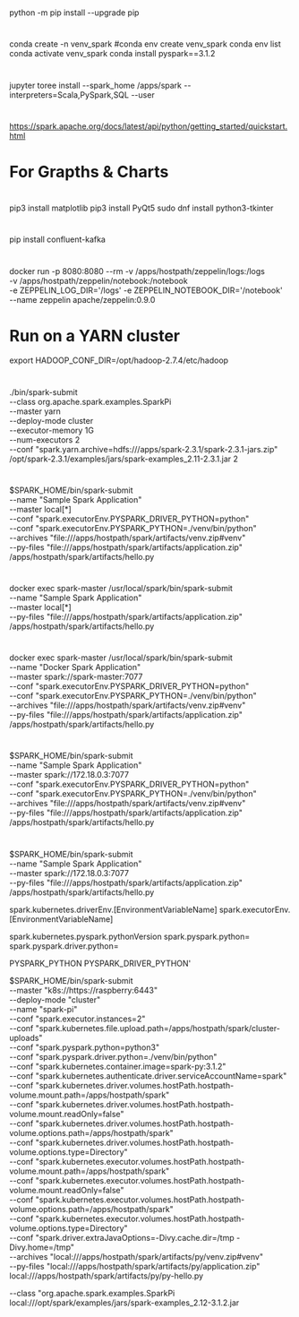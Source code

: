 #
#
#
python -m pip install --upgrade pip

#
#
#
conda create -n venv_spark
#conda env create venv_spark
conda env list
conda activate venv_spark
conda install pyspark==3.1.2

#
# 
#
jupyter toree install --spark_home /apps/spark --interpreters=Scala,PySpark,SQL --user

#
#
#
https://spark.apache.org/docs/latest/api/python/getting_started/quickstart.html

#
# For Grapths & Charts
#
pip3 install matplotlib
pip3 install PyQt5
sudo dnf install python3-tkinter

#
#
#
pip install confluent-kafka

#
# 
#
docker run -p 8080:8080 --rm 
-v /apps/hostpath/zeppelin/logs:/logs \
-v /apps/hostpath/zeppelin/notebook:/notebook \
-e ZEPPELIN_LOG_DIR='/logs' -e ZEPPELIN_NOTEBOOK_DIR='/notebook' \
--name zeppelin apache/zeppelin:0.9.0

#
#
# Run on a YARN cluster
export HADOOP_CONF_DIR=/opt/hadoop-2.7.4/etc/hadoop
#
./bin/spark-submit \
--class org.apache.spark.examples.SparkPi \
--master yarn \
--deploy-mode cluster \
--executor-memory 1G \
--num-executors 2 \
--conf "spark.yarn.archive=hdfs:///apps/spark-2.3.1/spark-2.3.1-jars.zip" \
/opt/spark-2.3.1/examples/jars/spark-examples_2.11-2.3.1.jar 2

#
#
#
$SPARK_HOME/bin/spark-submit \
--name "Sample Spark Application" \
--master local[*] \
--conf "spark.executorEnv.PYSPARK_DRIVER_PYTHON=python" \
--conf "spark.executorEnv.PYSPARK_PYTHON=./venv/bin/python" \
--archives "file:///apps/hostpath/spark/artifacts/venv.zip#venv" \
--py-files "file:///apps/hostpath/spark/artifacts/application.zip" /apps/hostpath/spark/artifacts/hello.py

#
#
#
docker exec spark-master /usr/local/spark/bin/spark-submit \
--name "Sample Spark Application" \
--master local[*] \
--py-files "file:///apps/hostpath/spark/artifacts/application.zip" /apps/hostpath/spark/artifacts/hello.py

#
#
#
docker exec spark-master /usr/local/spark/bin/spark-submit \
--name "Docker Spark Application" \
--master spark://spark-master:7077 \
--conf "spark.executorEnv.PYSPARK_DRIVER_PYTHON=python" \
--conf "spark.executorEnv.PYSPARK_PYTHON=./venv/bin/python" \
--archives "file:///apps/hostpath/spark/artifacts/venv.zip#venv" \
--py-files "file:///apps/hostpath/spark/artifacts/application.zip" /apps/hostpath/spark/artifacts/hello.py

#
#
#
$SPARK_HOME/bin/spark-submit \
--name "Sample Spark Application" \
--master spark://172.18.0.3:7077 \
--conf "spark.executorEnv.PYSPARK_DRIVER_PYTHON=python" \
--conf "spark.executorEnv.PYSPARK_PYTHON=./venv/bin/python" \
--archives "file:///apps/hostpath/spark/artifacts/venv.zip#venv" \
--py-files "file:///apps/hostpath/spark/artifacts/application.zip" /apps/hostpath/spark/artifacts/hello.py

#
#
#
$SPARK_HOME/bin/spark-submit \
--name "Sample Spark Application" \
--master spark://172.18.0.3:7077 \
--py-files "file:///apps/hostpath/spark/artifacts/application.zip" /apps/hostpath/spark/artifacts/hello.py


spark.kubernetes.driverEnv.[EnvironmentVariableName]
spark.executorEnv.[EnvironmentVariableName]

spark.kubernetes.pyspark.pythonVersion
spark.pyspark.python=
spark.pyspark.driver.python=

PYSPARK_PYTHON
PYSPARK_DRIVER_PYTHON'

$SPARK_HOME/bin/spark-submit \
--master "k8s://https://raspberry:6443" \
--deploy-mode "cluster" \
--name "spark-pi" \
--conf "spark.executor.instances=2" \
--conf "spark.kubernetes.file.upload.path=/apps/hostpath/spark/cluster-uploads" \
--conf "spark.pyspark.python=python3" \
--conf "spark.pyspark.driver.python=./venv/bin/python" \
--conf "spark.kubernetes.container.image=spark-py:3.1.2" \
--conf "spark.kubernetes.authenticate.driver.serviceAccountName=spark" \
--conf "spark.kubernetes.driver.volumes.hostPath.hostpath-volume.mount.path=/apps/hostpath/spark" \
--conf "spark.kubernetes.driver.volumes.hostPath.hostpath-volume.mount.readOnly=false" \
--conf "spark.kubernetes.driver.volumes.hostPath.hostpath-volume.options.path=/apps/hostpath/spark" \
--conf "spark.kubernetes.driver.volumes.hostPath.hostpath-volume.options.type=Directory" \
--conf "spark.kubernetes.executor.volumes.hostPath.hostpath-volume.mount.path=/apps/hostpath/spark" \
--conf "spark.kubernetes.executor.volumes.hostPath.hostpath-volume.mount.readOnly=false" \
--conf "spark.kubernetes.executor.volumes.hostPath.hostpath-volume.options.path=/apps/hostpath/spark" \
--conf "spark.kubernetes.executor.volumes.hostPath.hostpath-volume.options.type=Directory" \
--conf "spark.driver.extraJavaOptions=-Divy.cache.dir=/tmp -Divy.home=/tmp" \
--archives "local:///apps/hostpath/spark/artifacts/py/venv.zip#venv" \
--py-files "local:///apps/hostpath/spark/artifacts/py/application.zip" \
local:///apps/hostpath/spark/artifacts/py/py-hello.py

--class "org.apache.spark.examples.SparkPi \
local:///opt/spark/examples/jars/spark-examples_2.12-3.1.2.jar